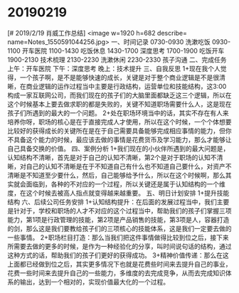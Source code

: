 # 20190219

[# 2019/2/19 肖威工作总结]
<image w=1920 h=682 describe= name=Notes_1550591044256.jpg>
一、时间记录
0730-0930 洗漱吃饭
0930-1100 开车医院
1100-1430 吃饭休息
1430-1700 深度思考
1700-1900 吃饭开车
1900-2130 技术梳理
2130-2230 洗漱休闲
2230-2330 孩子沟通
二、完成任务
上午：开车医院
下午：深度思考
晚上：技术提升
三、自我反思
1+现在我个人觉得，一个孩子啊，是不是能够快速的成长，关键是对于整个商业逻辑是不是很清晰，在商业逻辑的运作过程当中主要是行政结构，运营单位和技能结构，这3:00构成一家互联网公司，而我们现在的孩子们的大脑里面都缺乏这三个逻辑，所以在这个时候基本上要去做求职的都是失败的，关键不知道职场需要什么人，这是现在孩子们所遇到的最大的一个问题。
2+处在职场环境当中的话，其实不存在有人来培养你呀，职场的核心是在于直接完成人才使用，所以在这个时候，一个个体想要比较好的获得成长的关键所在是在于自己需要具备能够完成相应事情的能力，但你不具备这个能力的时候，最应该去做的事情是花费货币及学习能力，那么才能够让自己具备交换的价值。
四、案例分析
1+我们现在的小伙伴所遇到的最大问题是，认知结构不清晰，首先是对于自己的认知不清晰，第2个是对于职场的认知不清晰，对自己的认知不清晰是在于不知道自己有什么也不知道自己要什么，对资产不清晰是不知道至少要什么，然后，自己能够给予什么，所以在这个时候啊，那么其实就会面临到，各种的不对应的一个过程，所以关键还是属于认知结构的一个维度，在这个时候去被高人指点就变得越来越重要。
五、明日计划安排
1+提升技能结构
六、后续公司任务安排
1+认知结构提升：在后面的发展过程当中，我们主要是针对于，学校和职场的人才不对应的这个过程当中，帮助我们的孩子们掌握三项能力，第1项是行政管理的技能，第2项是产品销售的技能，第3项是人，容器打造的剑，那么这是我们要教给孩子们的三项核心的技能体系，这是我们一定要去做的一些事情。
2+职场栏目打造：那么当我们把这件事情做得比较到位之后，接下来所需要去做的更多的时候，是作为一种经验化的分享，叫时间说句话的结构，通过这种方式的话，帮助我们的孩子们更好的获得成功。
3+精神价值传递：那么在这上面都已经做到位之后，其实更多情况下也就是花费些时间来去提升自己的事业，花费一些时间来去提升自己的一些能力，多维度的去完成竞争，从而去完成知识体系的输出，达到一个相对的，实现价值最大化的一个过程。
